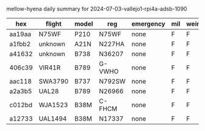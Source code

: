 mellow-hyena daily summary for 2024-07-03-vallejo1-rpi4a-adsb-1090

|hex|flight|model|reg|emergency|mil|weirdo|
|--|--|--|--|--|--|--|
|aa19aa|N75WF|P210|N75WF|none|F|F|
|a1fbb2|unknown|A21N|N227HA|none|F|F|
|a41632|unknown|B738|N36207|none|F|F|
|406c39|VIR41R|B789|G-VWHO|none|F|F|
|aac118|SWA3790|B737|N792SW|none|F|F|
|a2a3b5|UAL28|B789|N26966|none|F|F|
|c012bd|WJA1523|B38M|C-FHCM|none|F|F|
|a12733|UAL1494|B38M|N17337|none|F|F|
